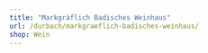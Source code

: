 ```yaml
---
title: "Markgräflich Badisches Weinhaus"
url: /durbach/markgraeflich-badisches-weinhaus/
shop: Wein
---
```

